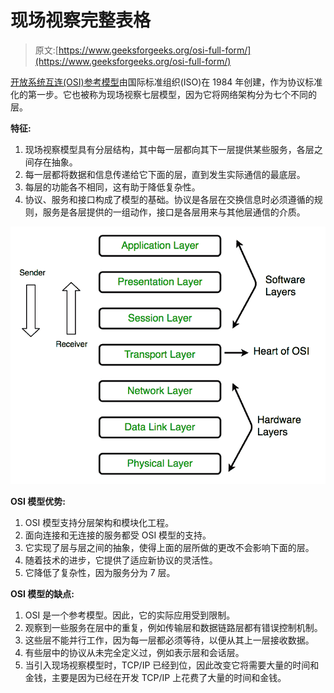 # 现场视察完整表格

> 原文:[https://www.geeksforgeeks.org/osi-full-form/](https://www.geeksforgeeks.org/osi-full-form/)

[开放系统互连(OSI)参考模型](https://www.geeksforgeeks.org/layers-of-osi-model/)由国际标准组织(ISO)在 1984 年创建，作为协议标准化的第一步。它也被称为现场视察七层模型，因为它将网络架构分为七个不同的层。

**特征:**

1.  现场视察模型具有分层结构，其中每一层都向其下一层提供某些服务，各层之间存在抽象。
2.  每一层都将数据和信息传递给它下面的层，直到发生实际通信的最底层。
3.  每层的功能各不相同，这有助于降低复杂性。
4.  协议、服务和接口构成了模型的基础。协议是各层在交换信息时必须遵循的规则，服务是各层提供的一组动作，接口是各层用来与其他层通信的介质。

![](img/953bc842e665c352c3efd9f4a99a2e4b.png)

**OSI 模型优势:**

1.  OSI 模型支持分层架构和模块化工程。
2.  面向连接和无连接的服务都受 OSI 模型的支持。
3.  它实现了层与层之间的抽象，使得上面的层所做的更改不会影响下面的层。
4.  随着技术的进步，它提供了适应新协议的灵活性。
5.  它降低了复杂性，因为服务分为 7 层。

**OSI 模型的缺点:**

1.  OSI 是一个参考模型。因此，它的实际应用受到限制。
2.  观察到一些服务在层中的重复，例如传输层和数据链路层都有错误控制机制。
3.  这些层不能并行工作，因为每一层都必须等待，以便从其上一层接收数据。
4.  有些层中的协议从未完全定义过，例如表示层和会话层。
5.  当引入现场视察模型时，TCP/IP 已经到位，因此改变它将需要大量的时间和金钱，主要是因为已经在开发 TCP/IP 上花费了大量的时间和金钱。